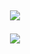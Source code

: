 <h2 align="center">
<img src=https://lanyard-profile-readme.vercel.app/api/452822590583603210?theme=light&bg=151555&animated=false&hideDiscrim=false&borderRadius=28px&idleMessage=Probably%20doing%20something%20else">

<p align="center">
<img src="https://github-readme-stats.vercel.app/api?username=itsmat&&show_icons=true&title_color=ffffff&icon_color=bb2acf&text_color=daf7dc&bg_color=151555">
</p>

<!---<img src="https://discord.c99.nl/widget/theme-1/452822590583603210.png">--->

<!---
itsmat/itsmat is a ✨ special ✨ repository because its `README.md` (this file) appears on your GitHub profile.
You can click the Preview link to take a look at your changes.
--->
